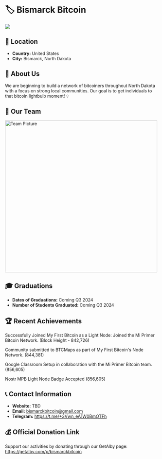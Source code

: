 # 🏷️ Bismarck Bitcoin
<img src="https://github.com/MyFirstBitcoin/Light-Node-Directory/blob/6fd9e141db5351a64e8f67bdfe804f173c24006c/United%20States%20--%20Bismarck%20Bitcoin/Bismark-Bitcoin-Logo_horizontal%20slogan.png"> <!-- 1 picture maximum -->

## 📍 Location
- **Country:** United States
- **City:** Bismarck, North Dakota

## 📖 About Us
We are beginning to build a network of bitcoiners throughout North Dakota with a focus on strong local communities. Our goal is to get individuals to that bitcoin lightbulb moment! 💡

## 👥 Our Team 
<img src="https://github.com/MyFirstBitcoin/Light-Node-Directory/blob/main/United%20States%20--%20Bismarck%20Bitcoin%20Meetup/Bart_Bitcoin_Diploma_1.jpg" width="500" alt="Team Picture"> <!-- 1 picture maximum -->

## 🎓 Graduations
- **Dates of Graduations:** Coming Q3 2024
- **Number of Students Graduated:** Coming Q3 2024

## 🏆 Recent Achievements
Successfully Joined My First Bitcoin as a Light Node: Joined the Mi Primer Bitcoin Network. (Block Height - 842,726)

Community submitted to BTCMaps as part of My First Bitcoin's Node Network. (844,381)

Google Classroom Setup in collaboration with the Mi Primer Bitcoin team. (856,605)

Nostr MPB Light Node Badge Accepted (856,605)

## 📞 Contact Information
- **Website:** TBD
- **Email:** bismarckbitcoin@gmail.com
- **Telegram:** https://t.me/+3Vwn_eA1W0BmOTFh

## 💰 Official Donation Link
Support our activities by donating through our GetAlby page: https://getalby.com/p/bismarckbitcoin
